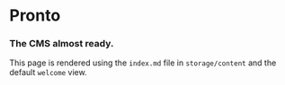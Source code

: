 # Pronto

### The CMS almost ready.

This page is rendered using the `index.md` file in `storage/content` and the default `welcome` view.
